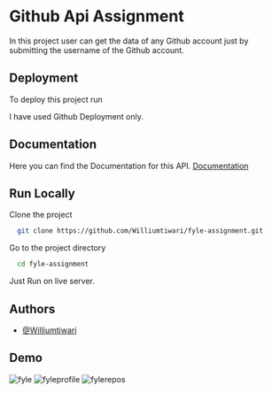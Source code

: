 
# Github Api Assignment

In this project user can get the data of any Github account just by submitting the username of the Github account.



## Deployment

To deploy this project run

I have used Github Deployment only.


## Documentation
Here you can find the Documentation for this API.
[Documentation](https://docs.github.com/en/rest?apiVersion=2022-11-28)


## Run Locally

Clone the project

```bash
  git clone https://github.com/Williumtiwari/fyle-assignment.git
```

Go to the project directory

```bash
  cd fyle-assignment
```

Just Run on live server.

## Authors

- [@Williumtiwari](https://github.com/Williumtiwari)


## Demo

![fyle](https://github.com/Williumtiwari/fyle-assignment/assets/82944654/dd25beb5-da08-4ecf-9ca3-e4ffaed458a7)
![fyleprofile](https://github.com/Williumtiwari/fyle-assignment/assets/82944654/cc9d8738-fb80-45d3-8c1a-5cf334935f6b)
![fylerepos](https://github.com/Williumtiwari/fyle-assignment/assets/82944654/61298986-7628-47d8-9ec7-cba5a935949c)


